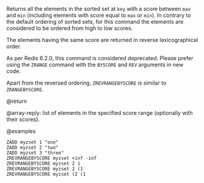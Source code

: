 Returns all the elements in the sorted set at `key` with a score between `max`
and `min` (including elements with score equal to `max` or `min`).
In contrary to the default ordering of sorted sets, for this command the
elements are considered to be ordered from high to low scores.

The elements having the same score are returned in reverse lexicographical
order.

As per Redis 6.2.0, this command is considered deprecated. Please prefer using the `ZRANGE` command with the `BYSCORE` and `REV` arguments in new code.

Apart from the reversed ordering, `ZREVRANGEBYSCORE` is similar to
`ZRANGEBYSCORE`.

@return

@array-reply: list of elements in the specified score range (optionally
with their scores).

@examples

```cli
ZADD myzset 1 "one"
ZADD myzset 2 "two"
ZADD myzset 3 "three"
ZREVRANGEBYSCORE myzset +inf -inf
ZREVRANGEBYSCORE myzset 2 1
ZREVRANGEBYSCORE myzset 2 (1
ZREVRANGEBYSCORE myzset (2 (1
```
